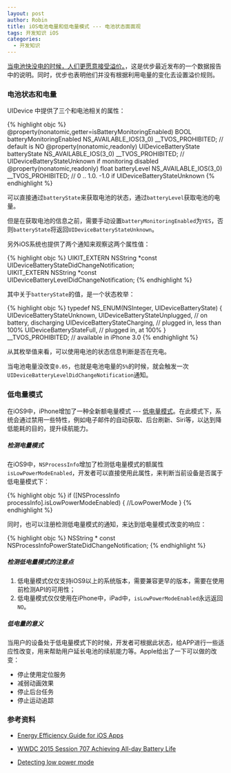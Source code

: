 ```yaml
---
layout: post
author: Robin
title: iOS电池电量和低电量模式 --- 电池状态面面观
tags: 开发知识 iOS
categories:
  - 开发知识
---
```


[当电池快没电的时候，人们更愿意接受溢价。](http://www.npr.org/2016/05/17/478266839/this-is-your-brain-on-uber)，这是优步最近发布的一个数据报告中的说明。同时，优步也表明他们并没有根据利用电量的变化去设置溢价规则。

### 电池状态和电量

UIDevice 中提供了三个和电池相关的属性：


{% highlight objc  %}
@property(nonatomic,getter=isBatteryMonitoringEnabled) BOOL batteryMonitoringEnabled NS_AVAILABLE_IOS(3_0) __TVOS_PROHIBITED;  // default is NO
@property(nonatomic,readonly) UIDeviceBatteryState          batteryState NS_AVAILABLE_IOS(3_0) __TVOS_PROHIBITED;  // UIDeviceBatteryStateUnknown if monitoring disabled
@property(nonatomic,readonly) float                         batteryLevel NS_AVAILABLE_IOS(3_0) __TVOS_PROHIBITED;  // 0 .. 1.0. -1.0 if UIDeviceBatteryStateUnknown
{% endhighlight %}  

可以直接通过`batteryState`来获取电池的状态，通过`batteryLevel`获取电池的电量。

但是在获取电池的信息之前，需要手动设置`batteryMonitoringEnabled`为`YES`，否则`batteryState`将返回`UIDeviceBatteryStateUnknown`。

另外iOS系统也提供了两个通知来观察这两个属性值：

{% highlight objc  %}
UIKIT_EXTERN NSString *const UIDeviceBatteryStateDidChangeNotification;  
UIKIT_EXTERN NSString *const UIDeviceBatteryLevelDidChangeNotification;
{% endhighlight %}  


其中关于`batteryState`的值，是一个状态枚举：

{% highlight objc  %}
typedef NS_ENUM(NSInteger, UIDeviceBatteryState) {
    UIDeviceBatteryStateUnknown,
    UIDeviceBatteryStateUnplugged,   // on battery, discharging
    UIDeviceBatteryStateCharging,    // plugged in, less than 100%
    UIDeviceBatteryStateFull,        // plugged in, at 100%
} __TVOS_PROHIBITED;              // available in iPhone 3.0
{% endhighlight %}   

从其枚举值来看，可以使用电池的状态信息判断是否在充电。

当电池电量没改变`0.05`，也就是电池电量的`5%`的时候，就会触发一次`UIDeviceBatteryLevelDidChangeNotification`通知。

### 低电量模式

在iOS9中，iPhone增加了一种全新额电量模式 --- [低电量模式](https://support.apple.com/en-gb/HT205234)。在此模式下，系统会通过禁用一些特性，例如电子邮件的自动获取、后台刷新、Siri等，以达到降低能耗的目的，提升续航能力。

##### 检测电量模式	

在iOS9中，`NSProcessInfo`增加了检测低电量模式的额属性`isLowPowerModeEnabled`，开发者可以直接使用此属性，来判断当前设备是否属于低电量模式下：

{% highlight objc  %}
if ([NSProcessInfo processInfo].isLowPowerModeEnabled) {
        //LowPowerMode
    }
{% endhighlight %}  

同时，也可以注册检测低电量模式的通知，来达到低电量模式改变的响应：

{% highlight objc  %}
NSString * const NSProcessInfoPowerStateDidChangeNotification; 
{% endhighlight %}  

##### 检测低电量模式的注意点

1. 低电量模式仅仅支持iOS9以上的系统版本，需要兼容更早的版本，需要在使用前检测API的可用性；
2. 低电量模式仅仅使用在iPhone中，iPad中，`isLowPowerModeEnabled`永远返回`NO`。

##### 低电量的意义

当用户的设备处于低电量模式下的时候，开发者可根据此状态，给APP进行一些适应性改变，用来帮助用户延长电池的续航能力等。Apple给出了一下可以做的改变：

* 停止使用定位服务
* 减弱动画效果
* 停止后台任务
* 停止运动追踪 

### 参考资料

* [Energy Efficiency Guide for iOS Apps](https://developer.apple.com/library/ios/documentation/Performance/Conceptual/EnergyGuide-iOS/index.html)

* [WWDC 2015 Session 707 Achieving All-day Battery Life](https://developer.apple.com/videos/play/wwdc2015/707/)

* [Detecting low power mode](http://useyourloaf.com/blog/detecting-low-power-mode/)



